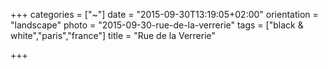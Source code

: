 +++
categories = ["~"]
date = "2015-09-30T13:19:05+02:00"
orientation = "landscape"
photo = "2015-09-30-rue-de-la-verrerie"
tags = ["black & white","paris","france"]
title = "Rue de la Verrerie"

+++
